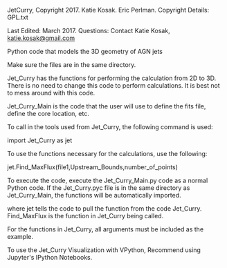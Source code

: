 JetCurry, Copyright 2017. Katie Kosak. Eric Perlman. 
Copyright Details: GPL.txt 


Last Edited: March 2017. Questions: Contact Katie Kosak, katie.kosak@gmail.com

Python code that models the 3D geometry of AGN jets

Make sure the files are in the same directory.

Jet_Curry has the functions for performing the calculation from 2D to 3D. There is no need to change this code to perform calculations. It is best not to mess around with this code.

Jet_Curry_Main is the code that the user will use to define the fits file, define the core location, etc.

To call in the tools used from Jet_Curry, the following command is used:

import Jet_Curry as jet

To use the functions necessary for the calculations, use the following:

jet.Find_MaxFlux(file1,Upstream_Bounds,number_of_points)

To execute the code, execute the Jet_Curry_Main.py code as a normal Python code. If the Jet_Curry.pyc file is in the same directory as Jet_Curry_Main, the functions will be automatically imported.

where jet tells the code to pull the function from the code Jet_Curry. Find_MaxFlux is the function in Jet_Curry being called.

For the functions in Jet_Curry, all arguments must be included as the example.

To use the Jet_Curry Visualization with VPython, Recommend using Jupyter's IPython Notebooks.

